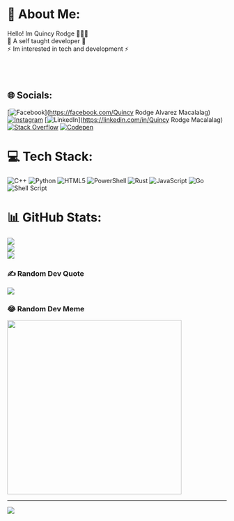 # 💫 About Me:
Hello! Im Quincy Rodge  🙋🏻‍♂️<br>👾 A self taught developer 👾<br>⚡️ Im interested in tech and development ⚡️<br> <br><br><br>


## 🌐 Socials:
[![Facebook](https://img.shields.io/badge/Facebook-%231877F2.svg?logo=Facebook&logoColor=white)](https://facebook.com/Quincy Rodge Alvarez Macalalag) [![Instagram](https://img.shields.io/badge/Instagram-%23E4405F.svg?logo=Instagram&logoColor=white)](https://instagram.com/quincy_rodge) [![LinkedIn](https://img.shields.io/badge/LinkedIn-%230077B5.svg?logo=linkedin&logoColor=white)](https://linkedin.com/in/Quincy Rodge Macalalag) [![Stack Overflow](https://img.shields.io/badge/-Stackoverflow-FE7A16?logo=stack-overflow&logoColor=white)](https://stackoverflow.com/users/23902251) [![Codepen](https://img.shields.io/badge/Codepen-000000?style=for-the-badge&logo=codepen&logoColor=white)](https://codepen.io/teachmeson) 

# 💻 Tech Stack:
![C++](https://img.shields.io/badge/c++-%2300599C.svg?style=for-the-badge&logo=c%2B%2B&logoColor=white) ![Python](https://img.shields.io/badge/python-3670A0?style=for-the-badge&logo=python&logoColor=ffdd54) ![HTML5](https://img.shields.io/badge/html5-%23E34F26.svg?style=for-the-badge&logo=html5&logoColor=white) ![PowerShell](https://img.shields.io/badge/PowerShell-%235391FE.svg?style=for-the-badge&logo=powershell&logoColor=white) ![Rust](https://img.shields.io/badge/rust-%23000000.svg?style=for-the-badge&logo=rust&logoColor=white) ![JavaScript](https://img.shields.io/badge/javascript-%23323330.svg?style=for-the-badge&logo=javascript&logoColor=%23F7DF1E) ![Go](https://img.shields.io/badge/go-%2300ADD8.svg?style=for-the-badge&logo=go&logoColor=white) ![Shell Script](https://img.shields.io/badge/shell_script-%23121011.svg?style=for-the-badge&logo=gnu-bash&logoColor=white)
# 📊 GitHub Stats:
![](https://github-readme-stats.vercel.app/api?username=dayummson&theme=dark&hide_border=false&include_all_commits=true&count_private=true)<br/>
![](https://github-readme-streak-stats.herokuapp.com/?user=dayummson&theme=dark&hide_border=false)<br/>
![](https://github-readme-stats.vercel.app/api/top-langs/?username=dayummson&theme=dark&hide_border=false&include_all_commits=true&count_private=true&layout=compact)

### ✍️ Random Dev Quote
![](https://quotes-github-readme.vercel.app/api?type=horizontal&theme=radical)

### 😂 Random Dev Meme
<img src='https://randommeme-five.vercel.app/' style="height: 400px;"/>

---
[![](https://visitcount.itsvg.in/api?id=dayummson&icon=0&color=0)](https://visitcount.itsvg.in)

<!-- Proudly created with GPRM ( https://gprm.itsvg.in ) -->